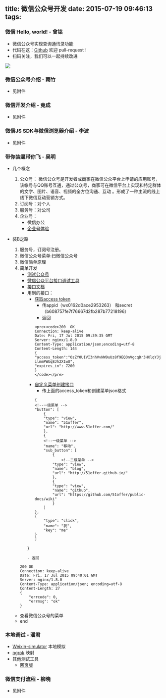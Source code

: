 title: 微信公众号开发
date: 2015-07-19 09:46:13
tags:
---

### 微信 Hello, world! - 曾铭

- 微信公众号实现查询通讯录功能
- 代码在这：[Github](https://github.com/51offer/wechat_bot/tree/master/node.js) 欢迎 pull-request！
- 扫码关注，我们可以一起持续改进

![](http://s2.51offer.com/51offer/mobile/2015-07-19/wx_dev_51offer.jpg)

### 微信公众号介绍 - 雨竹

- 见附件

### 微信开发介绍 - 竟成

- 见附件

### 微信JS SDK与微信浏览器介绍 - 李波

- 见附件

### 带你装逼带你飞 - 吴明
- 几个概念
	1. 公众号：
     微信公众号是开发者或商家在微信公众平台上申请的应用账号，该帐号与QQ账号互通，通过公众号，商家可在微信平台上实现和特定群体的文字、图片、语音、视频的全方位沟通、互动 。形成了一种主流的线上线下微信互动营销方式。
 	2. 订阅号：对个人
 	3. 服务号：对公司
 	4. 企业号：
   		-  微信办公
   		-  [企业号体验](http://www.iwork365.com/experience)

- 装B之路
  1. 服务号，订阅号注册。
  2. 微信公众号菜单:扫微信公众号
  3. 微信简单原理
  4. 简单开发
  		-  [测试公众号](http://mp.weixin.qq.com/debug/cgi-bin/sandbox?t=sandbox/login)
  		-  [微信公众平台接口调试工具](http://mp.weixin.qq.com/debug)
   		-  [接口文档](http://mp.weixin.qq.com/wiki/13/43de8269be54a0a6f64413e4dfa94f39.html)
   		-  用到的接口：
    		- [获取access token](http://mp.weixin.qq.com/wiki/11/0e4b294685f817b95cbed85ba5e82b8f.html)
    			- 传appid（wx0162d0ace2953263）
    	和secret（b608757fe7f76667d2fb287b77218196）
    			- 返回
                ```
        		<pre><code>200	OK
				Connection: keep-alive
				Date: Fri, 17 Jul 2015 09:39:35 GMT
				Server: nginx/1.8.0
				Content-Type: application/json;encoding=utf-8
				Content-Length: 144
				{
				"access_token":"OzZY0UIVI3nhVvNW9uUz8f9EQOnVgcqDr3HXlqYJjQGGEZrmdx2lJd_W8rTP78Q9pYbycTJGyzyZ3csse3ACK2VzfZ-ilmmPWUq8Jh2X1wU",
    			"expires_in": 7200
				}
				</code></pre>
                ```
    		- [自定义菜单创建接口](http://mp.weixin.qq.com/wiki/13/43de8269be54a0a6f64413e4dfa94f39.html)
    			- 传上面的access_token和创建菜单json格式
                ```
    	  		{
    	  		<!--一级菜单 -->
   			 	"button": [
        			{
            		"type": "view",
            		"name": "51offer",
            		"url": "http://www.51offer.com/"
        			},
        			{
        			<!--一级菜单 -->
            		"name": "移动",
            		"sub_button": [
                		{
                			<!--二级菜单 -->
                    	"type": "view",
                    	"name": "blog",
                    	"url": "http://51offer.github.io/"
                		},
                		{
                    	"type": "view",
                    	"name": "github",
                    	"url": "https://github.com/51offer/public-docs/wiki"
                		}
            		]
        		},
        		{
            		"type": "click",
            		"name": "我",
            		"key": "me"
        		}
    			]
			}
            ```
			- 返回
        ```
		200	OK
		Connection: keep-alive
		Date: Fri, 17 Jul 2015 09:40:01 GMT
		Server: nginx/1.8.0
		Content-Type: application/json; encoding=utf-8
		Content-Length: 27
		{
   			"errcode": 0,
    		"errmsg": "ok"
		}
        ```
	- 查看微信公众号的菜单
	- end


### 本地调试 - 潘君

- [Weixin-simulator](https://github.com/ushuz/weixin-simulator) 本地模拟
- [ngrok](http://www.inbiji.com/biji/ngrok-nei-wang-chuan-tou-shen-qi.html) 映射
- 其他测试工具
	- [网页版](http://debug.fangbei.org/)

### 微信支付流程 - 柳晓

- 见附件
